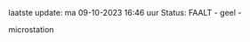 laatste update: 
ma 09-10-2023 16:46   uur 
Status: FAALT - geel - 
<div class="service Y">microstation</div>